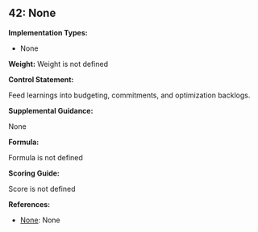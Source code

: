 ## 42: None

**Implementation Types:**
 
- None

**Weight:** Weight is not defined

**Control Statement:**

Feed learnings into budgeting, commitments, and optimization backlogs.

**Supplemental Guidance:**

None

**Formula:**

Formula is not defined

**Scoring Guide:**

Score is not defined

**References:**

- [None](None): None